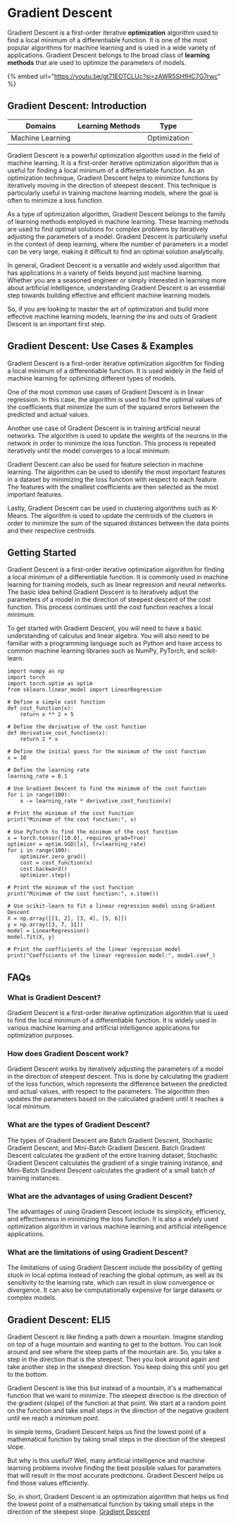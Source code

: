 # Gradient Descent

Gradient Descent is a first-order iterative **optimization** algorithm used to find a local minimum of a differentiable function. It is one of the most popular algorithms for machine learning and is used in a wide variety of applications. Gradient Descent belongs to the broad class of **learning methods** that are used to optimize the parameters of models.

{% embed url="https://youtu.be/gt71EOTCLUc?si=zAWR5SHfHC7G7rwc" %}

## Gradient Descent: Introduction

| Domains          | Learning Methods | Type         |
| ---------------- | ---------------- | ------------ |
| Machine Learning |                  | Optimization |

Gradient Descent is a powerful optimization algorithm used in the field of machine learning. It is a first-order iterative optimization algorithm that is useful for finding a local minimum of a differentiable function. As an optimization technique, Gradient Descent helps to minimize functions by iteratively moving in the direction of steepest descent. This technique is particularly useful in training machine learning models, where the goal is often to minimize a loss function.

As a type of optimization algorithm, Gradient Descent belongs to the family of learning methods employed in machine learning. These learning methods are used to find optimal solutions for complex problems by iteratively adjusting the parameters of a model. Gradient Descent is particularly useful in the context of deep learning, where the number of parameters in a model can be very large, making it difficult to find an optimal solution analytically.

In general, Gradient Descent is a versatile and widely used algorithm that has applications in a variety of fields beyond just machine learning. Whether you are a seasoned engineer or simply interested in learning more about artificial intelligence, understanding Gradient Descent is an essential step towards building effective and efficient machine learning models.

So, if you are looking to master the art of optimization and build more effective machine learning models, learning the ins and outs of Gradient Descent is an important first step.

## Gradient Descent: Use Cases & Examples

Gradient Descent is a first-order iterative optimization algorithm for finding a local minimum of a differentiable function. It is used widely in the field of machine learning for optimizing different types of models.

One of the most common use cases of Gradient Descent is in linear regression. In this case, the algorithm is used to find the optimal values of the coefficients that minimize the sum of the squared errors between the predicted and actual values.

Another use case of Gradient Descent is in training artificial neural networks. The algorithm is used to update the weights of the neurons in the network in order to minimize the loss function. This process is repeated iteratively until the model converges to a local minimum.

Gradient Descent can also be used for feature selection in machine learning. The algorithm can be used to identify the most important features in a dataset by minimizing the loss function with respect to each feature. The features with the smallest coefficients are then selected as the most important features.

Lastly, Gradient Descent can be used in clustering algorithms such as K-Means. The algorithm is used to update the centroids of the clusters in order to minimize the sum of the squared distances between the data points and their respective centroids.

## Getting Started

Gradient Descent is a first-order iterative optimization algorithm for finding a local minimum of a differentiable function. It is commonly used in machine learning for training models, such as linear regression and neural networks. The basic idea behind Gradient Descent is to iteratively adjust the parameters of a model in the direction of steepest descent of the cost function. This process continues until the cost function reaches a local minimum.

To get started with Gradient Descent, you will need to have a basic understanding of calculus and linear algebra. You will also need to be familiar with a programming language such as Python and have access to common machine learning libraries such as NumPy, PyTorch, and scikit-learn.

```
import numpy as np
import torch
import torch.optim as optim
from sklearn.linear_model import LinearRegression

# Define a simple cost function
def cost_function(x):
    return x ** 2 + 5

# Define the derivative of the cost function
def derivative_cost_function(x):
    return 2 * x

# Define the initial guess for the minimum of the cost function
x = 10

# Define the learning rate
learning_rate = 0.1

# Use Gradient Descent to find the minimum of the cost function
for i in range(100):
    x -= learning_rate * derivative_cost_function(x)

# Print the minimum of the cost function
print("Minimum of the cost function:", x)

# Use PyTorch to find the minimum of the cost function
x = torch.tensor([10.0], requires_grad=True)
optimizer = optim.SGD([x], lr=learning_rate)
for i in range(100):
    optimizer.zero_grad()
    cost = cost_function(x)
    cost.backward()
    optimizer.step()

# Print the minimum of the cost function
print("Minimum of the cost function:", x.item())

# Use scikit-learn to fit a linear regression model using Gradient Descent
X = np.array([[1, 2], [3, 4], [5, 6]])
y = np.array([3, 7, 11])
model = LinearRegression()
model.fit(X, y)

# Print the coefficients of the linear regression model
print("Coefficients of the linear regression model:", model.coef_)

```

## FAQs

### What is Gradient Descent?

Gradient Descent is a first-order iterative optimization algorithm that is used to find the local minimum of a differentiable function. It is widely used in various machine learning and artificial intelligence applications for optimization purposes.

### How does Gradient Descent work?

Gradient Descent works by iteratively adjusting the parameters of a model in the direction of steepest descent. This is done by calculating the gradient of the loss function, which represents the difference between the predicted and actual values, with respect to the parameters. The algorithm then updates the parameters based on the calculated gradient until it reaches a local minimum.

### What are the types of Gradient Descent?

The types of Gradient Descent are Batch Gradient Descent, Stochastic Gradient Descent, and Mini-Batch Gradient Descent. Batch Gradient Descent calculates the gradient of the entire training dataset, Stochastic Gradient Descent calculates the gradient of a single training instance, and Mini-Batch Gradient Descent calculates the gradient of a small batch of training instances.

### What are the advantages of using Gradient Descent?

The advantages of using Gradient Descent include its simplicity, efficiency, and effectiveness in minimizing the loss function. It is also a widely used optimization algorithm in various machine learning and artificial intelligence applications.

### What are the limitations of using Gradient Descent?

The limitations of using Gradient Descent include the possibility of getting stuck in local optima instead of reaching the global optimum, as well as its sensitivity to the learning rate, which can result in slow convergence or divergence. It can also be computationally expensive for large datasets or complex models.

## Gradient Descent: ELI5

Gradient Descent is like finding a path down a mountain. Imagine standing on top of a huge mountain and wanting to get to the bottom. You can look around and see where the steep parts of the mountain are. So, you take a step in the direction that is the steepest. Then you look around again and take another step in the steepest direction. You keep doing this until you get to the bottom.

Gradient Descent is like this but instead of a mountain, it's a mathematical function that we want to minimize. The steepest direction is the direction of the gradient (slope) of the function at that point. We start at a random point on the function and take small steps in the direction of the negative gradient until we reach a minimum point.

In simple terms, Gradient Descent helps us find the lowest point of a mathematical function by taking small steps in the direction of the steepest slope.

But why is this useful? Well, many artificial intelligence and machine learning problems involve finding the best possible values for parameters that will result in the most accurate predictions. Gradient Descent helps us find those values efficiently.

So, in short, Gradient Descent is an optimization algorithm that helps us find the lowest point of a mathematical function by taking small steps in the direction of the steepest slope. [Gradient Descent](https://serp.ai/gradient-descent/)
